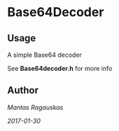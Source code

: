 # Base64Decoder
## Usage
A simple Base64 decoder

See **Base64decoder.h** for more info
## Author
*Mantas Ragauskas*

*2017-01-30*
